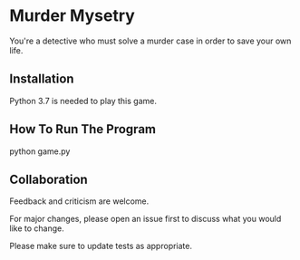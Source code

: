 # Murder Mysetry
You're a detective who must solve a murder case in order to save your own life. 

## Installation
Python 3.7 is needed to play this game.

## How To Run The Program

python game.py

## Collaboration

Feedback and criticism are welcome. 

For major changes, please open an issue first to discuss what you would like to change.

Please make sure to update tests as appropriate.

